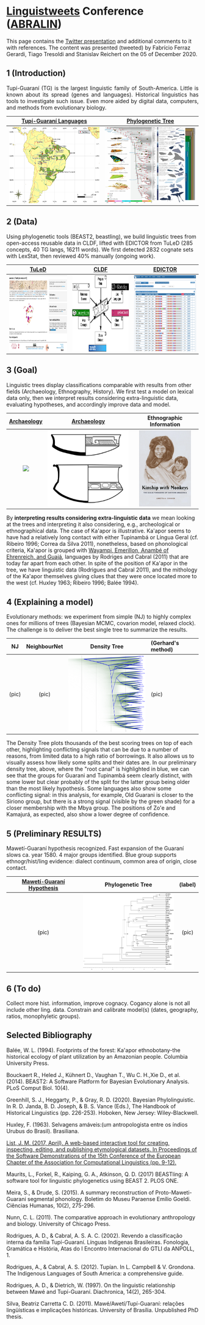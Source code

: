 # [Linguistweets](https://www.linguistweets.org) Conference ([ABRALIN](https://www.abralin.org))

This page contains the [Twitter presentation]() and additional comments to it with references. The content was presented (tweeted) by Fabrício Ferraz Gerardi, Tiago Tresoldi and Stanislav Reichert on the 05 of December 2020.

## 1 (Introduction)

<div align="justify">
  
Tupí-Guaraní (TG) is the largest linguistic family of South-America. Little is known about its spread (genes and languages). Historical linguistics has tools to investigate such issue. Even more aided by digital data, computers, and methods from evolutionary biology.

</div>


[Tupí-Guaraní Languages](https://glottolog.org/resource/languoid/id/tupi1276) |  [Phylogenetic Tree](https://www.pnas.org/content/116/45/22657)
:-------------------------:|:-------------------------:
<img src="TG_map.png" width="260" height="200"> | <img src="F1.large.jpg" width="260" height="200">

## 2 (Data)

Using phylogenetic tools (BEAST2, beastling), we build linguistic trees from open-access reusable data in CLDF, lifted with EDICTOR from TuLeD (285 concepts, 40 TG langs, 16211 words). We first detected 2832 cognate sets with LexStat, then reviewed 40% manually (ongoing work).

[TuLeD](https://tuled.org) |  [CLDF](https://cldf.clld.org) | [EDICTOR](https://digling.org/edictor/) |
:-------------------------:|:-------------------------:|:-------------------------:|
<img src="tuled.png" width="280" height="200"> | <img src="cldf.png" width="280" height="200"> | <img src="edictor.png" width="280" height="200"> | 


## 3 (Goal)

Linguistic trees display classifications comparable with results from other fields (Archaeology, Ethnography, History). We first test a model on lexical data only, then we interpret results considering extra-linguistic data, evaluating hypotheses, and accordingly improve data and model.

[Archaeology](https://amazonexpand.wixsite.com/expand) | [Archaeology](https://raw.githubusercontent.com/jgregoriods/rxpand/master/img/tutish.png) | Ethnographic Information
:-------------------------:|:-------------------------:|:---------------------:|
<img src="https://static.wixstatic.com/media/7bbfe9_af29f695208b4b56a8468c205806fd75~mv2.png/v1/fill/w_538,h_658,al_c,usm_0.66_1.00_0.01/EmbeddedImage%20(1).png" height="200"> | <img src="tutish.png" height="200"> | <img src="bookCover.png" height="200">



By **interpreting results considering extra-linguistic data** we mean looking at the trees and interpreting it also considering, e.g., archeological or ethnographical data. The case of Ka'apor is illustrative. Ka'apor seems to have had  a relatively long contact with either Tupinambá or Língua Geral (cf. Ribeiro 1996; Correa da Silva 2011), nonetheless, based on phonological criteria, Ka'apor is grouped with [Wayampi, Emerillon, Anambé of Ehrenreich, and Guajá](https://glottolog.org/resource/languoid/id/tupi1281), languages by Rodriges and Cabral (2011) that are today far apart from each other. In spite of the position of Ka'apor in the tree, we have linguistic data (Rodrigues and Cabral 2011), and the mithology of the Ka'apor themselves giving clues that they were once located more to the west (cf. Huxley 1963; Ribeiro 1996; Balée 1994). 

## 4 (Explaining a model)

Evolutionary methods: we experiment from simple (NJ) to highly complex ones for millions of trees (Bayesian MCMC, covarion model, relaxed clock). The challenge is to deliver the best single tree to summarize the results.

NJ | NeighbourNet | Density Tree | (Gerhard's method) |
:-------------------------:|:-------------------------:|:--------------------:|:-----------------|
(pic)  | (pic) | <img src="DensiTree_TG.png" width="260" height="200"> | (pic)

The Density Tree plots thousands of the best scoring trees on top of each other, highlighting conflicting signals that can be due to a number of reasons, from limited data to a high ratio of borrowings. It also allows us to visually assess how likely some splits and their dates are. In our preliminary density tree, above, where the "root canal" is highlighted in blue, we can see that the groups for Guarani and Tupinambá seem clearly distinct, with some lower but clear probably of the split for the latter group being older than the most likely hypothesis. Some languages also show some conflicting signal: in this analysis, for example, Old Guarani is closer to the Siriono group, but there is a strong signal (visible by the green shade) for a closer membership with the Mbya group. The positions of Zo'e and Kamajurá, as expected, also show a lower degree of confidence.

## 5 (Preliminary RESULTS)

Mawetí-Guaraní hypothesis recognized. Fast expansion of the Guaraní slows ca. year 1580. 4 major groups identified. Blue group supports ethnogr/hist/ling evidence: dialect continuum, common area of origin, close contact. 

[Mawetí-Guaraní Hypothesis](https://glottolog.org/resource/languoid/id/mawe1252) | Phylogenetic Tree | (label) |
:-------------------------:|:-------------------------:|:--------------------:
(pic)  | <img src="tuled-tg.consensus.png" width="260" height="200"> | (pic)

## 6 (To do)


Collect more hist. information, improve cognacy. Cogancy alone is not all include other ling. data. Constrain and calibrate model(s) (dates, geography, ratios, monophyletic groups). 

## Selected Bibliography

Balée, W. L. (1994). Footprints of the forest: Ka'apor ethnobotany-the historical ecology of plant utilization by an Amazonian people. Columbia University Press.

Bouckaert R., Heled J., Kühnert D., Vaughan T., Wu C. H.,Xie D., et al. (2014). BEAST2: A Software Platform for Bayesian Evolutionary Analysis. PLoS Comput Biol. 10(4).

Greenhill, S. J., Heggarty, P., & Gray, R. D. (2020). Bayesian Phylolinguistic. In R. D. Janda, B. D. Joseph, & B. S. Vance (Eds.), The Handbook of Historical Linguistics (pp. 226-253). Hoboken, New Jersey: Wiley-Blackwell. 

Huxley, F. (1963). Selvagens amáveis:(um antropologista entre os índios Urubus do Brasil). Brasiliana.

[List, J. M. (2017, April). A web-based interactive tool for creating, inspecting, editing, and publishing etymological datasets. In Proceedings of the Software Demonstrations of the 15th Conference of the European Chapter of the Association for Computational Linguistics (pp. 9-12).](https://digling.org/edictor/)

Maurits, L., Forkel, R., Kaiping, G. A., Atkinson, Q. D. (2017) BEASTling: A software tool for linguistic phylogenetics using BEAST 2. PLOS ONE.

Meira, S., & Drude, S. (2015). A summary reconstruction of Proto-Maweti-Guarani segmental phonology. Boletim do Museu Paraense Emílio Goeldi. Ciências Humanas, 10(2), 275-296.

Nunn, C. L. (2011). The comparative approach in evolutionary anthropology and biology. University of Chicago Press.

Rodrigues, A. D., & Cabral, A. S. A. C. (2002). Revendo a classificação interna da família Tupí-Guaraní. Línguas Indígenas Brasileiras. Fonologia, Gramática e História, Atas do I Encontro Internacional do GTLI da ANPOLL, 1.

Rodrigues, A., & Cabral, A. S. (2012). Tupían. In L. Campbell & V. Grondona. The Indigenous Languages of South America: a comprehensive guide.

Rodrigues, A. D., & Dietrich, W. (1997). On the linguistic relationship between Mawé and Tupí-Guaraní. Diachronica, 14(2), 265-304.

Silva, Beatriz Carretta C. D. (2011). Mawé/Awetí/Tupí-Guaraní: relações lingüísticas e implicações históricas. University of Brasília. Unpublished PhD thesis.

